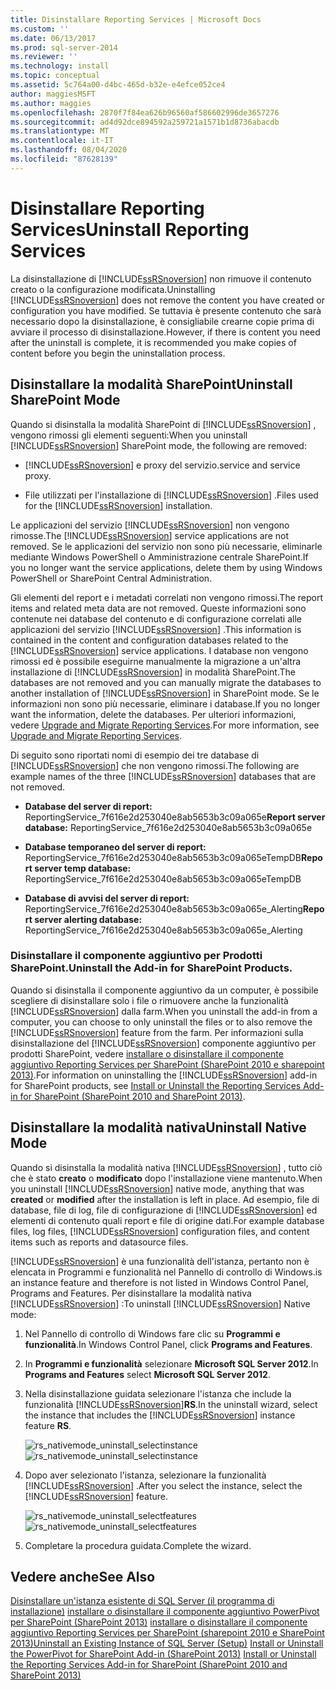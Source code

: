 ```yaml
---
title: Disinstallare Reporting Services | Microsoft Docs
ms.custom: ''
ms.date: 06/13/2017
ms.prod: sql-server-2014
ms.reviewer: ''
ms.technology: install
ms.topic: conceptual
ms.assetid: 5c764a00-d4bc-465d-b32e-e4efce052ce4
author: maggiesMSFT
ms.author: maggies
ms.openlocfilehash: 2870f7f84ea626b96560af586602996de3657276
ms.sourcegitcommit: ad4d92dce894592a259721a1571b1d8736abacdb
ms.translationtype: MT
ms.contentlocale: it-IT
ms.lasthandoff: 08/04/2020
ms.locfileid: "87628139"
---
```

# <a name="uninstall-reporting-services"></a><span data-ttu-id="ad173-102">Disinstallare Reporting Services</span><span class="sxs-lookup"><span data-stu-id="ad173-102">Uninstall Reporting Services</span></span>
  <span data-ttu-id="ad173-103">La disinstallazione di [!INCLUDE[ssRSnoversion](../../includes/ssrsnoversion-md.md)] non rimuove il contenuto creato o la configurazione modificata.</span><span class="sxs-lookup"><span data-stu-id="ad173-103">Uninstalling [!INCLUDE[ssRSnoversion](../../includes/ssrsnoversion-md.md)] does not remove the content you have created or configuration you have modified.</span></span> <span data-ttu-id="ad173-104">Se tuttavia è presente contenuto che sarà necessario dopo la disinstallazione, è consigliabile crearne copie prima di avviare il processo di disinstallazione.</span><span class="sxs-lookup"><span data-stu-id="ad173-104">However, if there is content you need after the uninstall is complete, it is recommended you make copies of content before you begin the uninstallation process.</span></span>

## <a name="uninstall-sharepoint-mode"></a><span data-ttu-id="ad173-105">Disinstallare la modalità SharePoint</span><span class="sxs-lookup"><span data-stu-id="ad173-105">Uninstall SharePoint Mode</span></span>
 <span data-ttu-id="ad173-106">Quando si disinstalla la modalità SharePoint di [!INCLUDE[ssRSnoversion](../../includes/ssrsnoversion-md.md)] , vengono rimossi gli elementi seguenti:</span><span class="sxs-lookup"><span data-stu-id="ad173-106">When you uninstall [!INCLUDE[ssRSnoversion](../../includes/ssrsnoversion-md.md)] SharePoint mode, the following are removed:</span></span>

-   [!INCLUDE[ssRSnoversion](../../includes/ssrsnoversion-md.md)] <span data-ttu-id="ad173-107">e proxy del servizio.</span><span class="sxs-lookup"><span data-stu-id="ad173-107">service and service proxy.</span></span>

-   <span data-ttu-id="ad173-108">File utilizzati per l'installazione di [!INCLUDE[ssRSnoversion](../../includes/ssrsnoversion-md.md)] .</span><span class="sxs-lookup"><span data-stu-id="ad173-108">Files used for the [!INCLUDE[ssRSnoversion](../../includes/ssrsnoversion-md.md)] installation.</span></span>

 <span data-ttu-id="ad173-109">Le applicazioni del servizio [!INCLUDE[ssRSnoversion](../../includes/ssrsnoversion-md.md)] non vengono rimosse.</span><span class="sxs-lookup"><span data-stu-id="ad173-109">The [!INCLUDE[ssRSnoversion](../../includes/ssrsnoversion-md.md)] service applications are not removed.</span></span> <span data-ttu-id="ad173-110">Se le applicazioni del servizio non sono più necessarie, eliminarle mediante Windows PowerShell o Amministrazione centrale SharePoint.</span><span class="sxs-lookup"><span data-stu-id="ad173-110">If you no longer want the service applications, delete them by using Windows PowerShell or SharePoint Central Administration.</span></span>

 <span data-ttu-id="ad173-111">Gli elementi del report e i metadati correlati non vengono rimossi.</span><span class="sxs-lookup"><span data-stu-id="ad173-111">The report items and related meta data are not removed.</span></span> <span data-ttu-id="ad173-112">Queste informazioni sono contenute nei database del contenuto e di configurazione correlati alle applicazioni del servizio [!INCLUDE[ssRSnoversion](../../includes/ssrsnoversion-md.md)] .</span><span class="sxs-lookup"><span data-stu-id="ad173-112">This information is contained in the content and configuration databases related to the [!INCLUDE[ssRSnoversion](../../includes/ssrsnoversion-md.md)] service applications.</span></span> <span data-ttu-id="ad173-113">I database non vengono rimossi ed è possibile eseguirne manualmente la migrazione a un'altra installazione di [!INCLUDE[ssRSnoversion](../../includes/ssrsnoversion-md.md)] in modalità SharePoint.</span><span class="sxs-lookup"><span data-stu-id="ad173-113">The databases are not removed and you can manually migrate the databases to another installation of [!INCLUDE[ssRSnoversion](../../includes/ssrsnoversion-md.md)] in SharePoint mode.</span></span> <span data-ttu-id="ad173-114">Se le informazioni non sono più necessarie, eliminare i database.</span><span class="sxs-lookup"><span data-stu-id="ad173-114">If you no longer want the information, delete the databases.</span></span> <span data-ttu-id="ad173-115">Per ulteriori informazioni, vedere [Upgrade and Migrate Reporting Services](../../reporting-services/install-windows/upgrade-and-migrate-reporting-services.md).</span><span class="sxs-lookup"><span data-stu-id="ad173-115">For more information, see [Upgrade and Migrate Reporting Services](../../reporting-services/install-windows/upgrade-and-migrate-reporting-services.md).</span></span>

 <span data-ttu-id="ad173-116">Di seguito sono riportati nomi di esempio dei tre database di [!INCLUDE[ssRSnoversion](../../includes/ssrsnoversion-md.md)] che non vengono rimossi.</span><span class="sxs-lookup"><span data-stu-id="ad173-116">The following are example names of the three [!INCLUDE[ssRSnoversion](../../includes/ssrsnoversion-md.md)] databases that are not removed.</span></span>

-   <span data-ttu-id="ad173-117">**Database del server di report:** ReportingService_7f616e2d253040e8ab5653b3c09a065e</span><span class="sxs-lookup"><span data-stu-id="ad173-117">**Report server database:** ReportingService_7f616e2d253040e8ab5653b3c09a065e</span></span>

-   <span data-ttu-id="ad173-118">**Database temporaneo del server di report:** ReportingService_7f616e2d253040e8ab5653b3c09a065eTempDB</span><span class="sxs-lookup"><span data-stu-id="ad173-118">**Report server temp database:** ReportingService_7f616e2d253040e8ab5653b3c09a065eTempDB</span></span>

-   <span data-ttu-id="ad173-119">**Database di avvisi del server di report:** ReportingService_7f616e2d253040e8ab5653b3c09a065e_Alerting</span><span class="sxs-lookup"><span data-stu-id="ad173-119">**Report server alerting database:** ReportingService_7f616e2d253040e8ab5653b3c09a065e_Alerting</span></span>

### <a name="uninstall-the-add-in-for-sharepoint-products"></a><span data-ttu-id="ad173-120">Disinstallare il componente aggiuntivo per Prodotti SharePoint.</span><span class="sxs-lookup"><span data-stu-id="ad173-120">Uninstall the Add-in for SharePoint Products.</span></span>
 <span data-ttu-id="ad173-121">Quando si disinstalla il componente aggiuntivo da un computer, è possibile scegliere di disinstallare solo i file o rimuovere anche la funzionalità [!INCLUDE[ssRSnoversion](../../includes/ssrsnoversion-md.md)] dalla farm.</span><span class="sxs-lookup"><span data-stu-id="ad173-121">When you uninstall the add-in from a computer, you can choose to only uninstall the files or to also remove the [!INCLUDE[ssRSnoversion](../../includes/ssrsnoversion-md.md)] feature from the farm.</span></span> <span data-ttu-id="ad173-122">Per informazioni sulla disinstallazione del [!INCLUDE[ssRSnoversion](../../includes/ssrsnoversion-md.md)] componente aggiuntivo per prodotti SharePoint, vedere [installare o disinstallare il componente aggiuntivo Reporting Services per SharePoint &#40;SharePoint 2010 e sharepoint 2013&#41;](../../reporting-services/install-windows/install-or-uninstall-the-reporting-services-add-in-for-sharepoint.md).</span><span class="sxs-lookup"><span data-stu-id="ad173-122">For information on uninstalling the [!INCLUDE[ssRSnoversion](../../includes/ssrsnoversion-md.md)] add-in for SharePoint products, see [Install or Uninstall the Reporting Services Add-in for SharePoint &#40;SharePoint 2010 and SharePoint 2013&#41;](../../reporting-services/install-windows/install-or-uninstall-the-reporting-services-add-in-for-sharepoint.md).</span></span>

## <a name="uninstall-native-mode"></a><span data-ttu-id="ad173-123">Disinstallare la modalità nativa</span><span class="sxs-lookup"><span data-stu-id="ad173-123">Uninstall Native Mode</span></span>
 <span data-ttu-id="ad173-124">Quando si disinstalla la modalità nativa [!INCLUDE[ssRSnoversion](../../includes/ssrsnoversion-md.md)] , tutto ciò che è stato **creato** o **modificato** dopo l'installazione viene mantenuto.</span><span class="sxs-lookup"><span data-stu-id="ad173-124">When you uninstall [!INCLUDE[ssRSnoversion](../../includes/ssrsnoversion-md.md)] native mode, anything that was **created** or **modified** after the installation is left in place.</span></span> <span data-ttu-id="ad173-125">Ad esempio, file di database, file di log, file di configurazione di [!INCLUDE[ssRSnoversion](../../includes/ssrsnoversion-md.md)] ed elementi di contenuto quali report e file di origine dati.</span><span class="sxs-lookup"><span data-stu-id="ad173-125">For example database files, log files, [!INCLUDE[ssRSnoversion](../../includes/ssrsnoversion-md.md)] configuration files, and content items such as reports and datasource files.</span></span>

 [!INCLUDE[ssRSnoversion](../../includes/ssrsnoversion-md.md)] <span data-ttu-id="ad173-126">è una funzionalità dell'istanza, pertanto non è elencata in Programmi e funzionalità nel Pannello di controllo di Windows.</span><span class="sxs-lookup"><span data-stu-id="ad173-126">is an instance feature and therefore is not listed in Windows Control Panel, Programs and Features.</span></span> <span data-ttu-id="ad173-127">Per disinstallare la modalità nativa [!INCLUDE[ssRSnoversion](../../includes/ssrsnoversion-md.md)] :</span><span class="sxs-lookup"><span data-stu-id="ad173-127">To uninstall [!INCLUDE[ssRSnoversion](../../includes/ssrsnoversion-md.md)] Native mode:</span></span>

1.  <span data-ttu-id="ad173-128">Nel Pannello di controllo di Windows fare clic su **Programmi e funzionalità**.</span><span class="sxs-lookup"><span data-stu-id="ad173-128">In Windows Control Panel, click **Programs and Features**.</span></span>

2.  <span data-ttu-id="ad173-129">In **Programmi e funzionalità** selezionare **Microsoft SQL Server 2012**.</span><span class="sxs-lookup"><span data-stu-id="ad173-129">In **Programs and Features** select **Microsoft SQL Server 2012**.</span></span>

3.  <span data-ttu-id="ad173-130">Nella disinstallazione guidata selezionare l'istanza che include la funzionalità [!INCLUDE[ssRSnoversion](../../includes/ssrsnoversion-md.md)]**RS**.</span><span class="sxs-lookup"><span data-stu-id="ad173-130">In the uninstall wizard, select the instance that includes the [!INCLUDE[ssRSnoversion](../../includes/ssrsnoversion-md.md)] instance feature **RS**.</span></span>

     <span data-ttu-id="ad173-131">![rs_nativemode_uninstall_selectinstance](../../../2014/sql-server/install/media/rs-nativemode-uninstall-selectinstance.gif "rs_nativemode_uninstall_selectinstance")</span><span class="sxs-lookup"><span data-stu-id="ad173-131">![rs_nativemode_uninstall_selectinstance](../../../2014/sql-server/install/media/rs-nativemode-uninstall-selectinstance.gif "rs_nativemode_uninstall_selectinstance")</span></span>

4.  <span data-ttu-id="ad173-132">Dopo aver selezionato l'istanza, selezionare la funzionalità [!INCLUDE[ssRSnoversion](../../includes/ssrsnoversion-md.md)] .</span><span class="sxs-lookup"><span data-stu-id="ad173-132">After you select the instance, select the [!INCLUDE[ssRSnoversion](../../includes/ssrsnoversion-md.md)] feature.</span></span>

     <span data-ttu-id="ad173-133">![rs_nativemode_uninstall_selectfeatures](../../../2014/sql-server/install/media/rs-nativemode-uninstall-selectfeatures.gif "rs_nativemode_uninstall_selectfeatures")</span><span class="sxs-lookup"><span data-stu-id="ad173-133">![rs_nativemode_uninstall_selectfeatures](../../../2014/sql-server/install/media/rs-nativemode-uninstall-selectfeatures.gif "rs_nativemode_uninstall_selectfeatures")</span></span>

5.  <span data-ttu-id="ad173-134">Completare la procedura guidata.</span><span class="sxs-lookup"><span data-stu-id="ad173-134">Complete the wizard.</span></span>

## <a name="see-also"></a><span data-ttu-id="ad173-135">Vedere anche</span><span class="sxs-lookup"><span data-stu-id="ad173-135">See Also</span></span>
 <span data-ttu-id="ad173-136">[Disinstallare un'istanza esistente di SQL Server &#40;il programma di installazione&#41;](../../../2014/sql-server/install/uninstall-an-existing-instance-of-sql-server-setup.md) [installare o disinstallare il componente aggiuntivo PowerPivot per SharePoint &#40;SharePoint 2013&#41;](https://docs.microsoft.com/analysis-services/instances/install-windows/install-or-uninstall-the-power-pivot-for-sharepoint-add-in-sharepoint-2013) [installare o disinstallare il componente aggiuntivo Reporting Services per SharePoint &#40;sharepoint 2010 e SharePoint 2013&#41;](../../reporting-services/install-windows/install-or-uninstall-the-reporting-services-add-in-for-sharepoint.md)</span><span class="sxs-lookup"><span data-stu-id="ad173-136">[Uninstall an Existing Instance of SQL Server &#40;Setup&#41;](../../../2014/sql-server/install/uninstall-an-existing-instance-of-sql-server-setup.md) [Install or Uninstall the PowerPivot for SharePoint Add-in &#40;SharePoint 2013&#41;](https://docs.microsoft.com/analysis-services/instances/install-windows/install-or-uninstall-the-power-pivot-for-sharepoint-add-in-sharepoint-2013) [Install or Uninstall the Reporting Services Add-in for SharePoint &#40;SharePoint 2010 and SharePoint 2013&#41;](../../reporting-services/install-windows/install-or-uninstall-the-reporting-services-add-in-for-sharepoint.md)</span></span>



